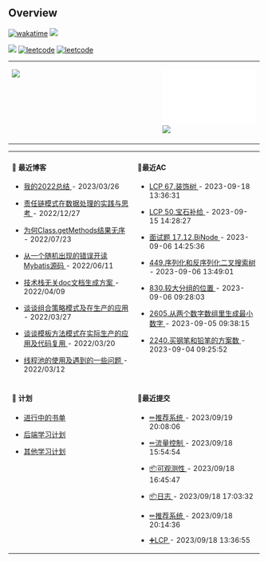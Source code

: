 
## Overview

[![wakatime](https://wakatime.com/badge/user/78591c59-95d5-4479-b2fc-988c35f31d59.svg)](https://wakatime.com/@78591c59-95d5-4479-b2fc-988c35f31d59) ![](https://gpvc.arturio.dev/0xcaffebabe)

![](https://img.shields.io/static/v1?label=LeetCode%20CN&message=0xcaffebabe&color=success) [![leetcode](https://img.shields.io/static/v1?label=Solved&message=872%20/%203474&color=success)](https://leetcode.cn/u/0xcaffebabe/) [![leetcode](https://img.shields.io/static/v1?label=Accepted&message=83.88%&color=success)](https://leetcode.cn/u/0xcaffebabe/)

<table border="0">
  <tr border="0">

  <td valign="top" width="60%">

  ![](https://github-readme-stats.vercel.app/api/wakatime?username=0xcaffebabe&layout=compact&langs_count=12&theme=dark&range=all_time)

  </td>

  <td valign="top" width="40%">

  ![](https://raw.githubusercontent.com/0xcaffebabe/github-stats/master/generated/overview.svg)
  ![](https://github-profile-summary-cards.vercel.app/api/cards/productive-time?username=0xcaffebabe&theme=github_dark&utcOffset=8)

  </td>
  </tr>

</table>

<table>

<tr>
<td valign="top" width="50%">

#### 📖 最近博客


* <a href="https://0xcaffebabe.github.io/%E4%BA%BA%E7%94%9F/2023/03/26/%E6%88%91%E7%9A%842022%E6%80%BB%E7%BB%93.html" target="_blank"> 我的2022总结 </a> - 2023/03/26 

    
* <a href="https://0xcaffebabe.github.io/%E8%AE%BE%E8%AE%A1%E6%A8%A1%E5%BC%8F/2022/12/27/%E8%B4%A3%E4%BB%BB%E9%93%BE%E6%A8%A1%E5%BC%8F%E5%9C%A8%E6%95%B0%E6%8D%AE%E5%A4%84%E7%90%86%E7%9A%84%E5%AE%9E%E8%B7%B5%E4%B8%8E%E6%80%9D%E8%80%83.html" target="_blank"> 责任链模式在数据处理的实践与思考 </a> - 2022/12/27 

    
* <a href="https://0xcaffebabe.github.io/jvm/2022/07/23/%E4%B8%BA%E4%BD%95Class.getMethods%E7%BB%93%E6%9E%9C%E6%97%A0%E5%BA%8F.html" target="_blank"> 为何Class.getMethods结果无序 </a> - 2022/07/23 

    
* <a href="https://0xcaffebabe.github.io/java/2022/06/11/%E4%BB%8E%E4%B8%80%E4%B8%AA%E9%9A%8F%E6%9C%BA%E5%87%BA%E7%8E%B0%E7%9A%84%E9%94%99%E8%AF%AF%E5%BC%80%E8%AF%BBMybatis%E6%BA%90%E7%A0%81.html" target="_blank"> 从一个随机出现的错误开读Mybatis源码 </a> - 2022/06/11 

    
* <a href="https://0xcaffebabe.github.io/%E6%97%A5%E5%B8%B8/2022/04/09/%E6%8A%80%E6%9C%AF%E6%A0%88%E6%97%A0%E5%85%B3doc%E6%96%87%E6%A1%A3%E7%94%9F%E6%88%90%E6%96%B9%E6%A1%88.html" target="_blank"> 技术栈无关doc文档生成方案 </a> - 2022/04/09 

    
* <a href="https://0xcaffebabe.github.io/%E8%AE%BE%E8%AE%A1%E6%A8%A1%E5%BC%8F/2022/03/27/%E8%B0%88%E8%B0%88%E7%BB%84%E5%90%88%E7%AD%96%E7%95%A5%E6%A8%A1%E5%BC%8F%E5%8F%8A%E5%9C%A8%E7%94%9F%E4%BA%A7%E7%9A%84%E5%BA%94%E7%94%A8.html" target="_blank"> 谈谈组合策略模式及在生产的应用 </a> - 2022/03/27 

    
* <a href="https://0xcaffebabe.github.io/%E8%AE%BE%E8%AE%A1%E6%A8%A1%E5%BC%8F/2022/03/20/%E8%B0%88%E8%B0%88%E6%A8%A1%E6%9D%BF%E6%96%B9%E6%B3%95%E6%A8%A1%E5%BC%8F%E5%9C%A8%E5%AE%9E%E9%99%85%E7%94%9F%E4%BA%A7%E7%9A%84%E5%BA%94%E7%94%A8%E5%8F%8A%E4%BB%A3%E7%A0%81%E5%A4%8D%E7%94%A8.html" target="_blank"> 谈谈模板方法模式在实际生产的应用及代码复用 </a> - 2022/03/20 

    
* <a href="https://0xcaffebabe.github.io/java/2022/03/12/%E7%BA%BF%E7%A8%8B%E6%B1%A0%E7%9A%84%E4%BD%BF%E7%94%A8%E5%8F%8A%E9%81%87%E5%88%B0%E7%9A%84%E4%B8%80%E4%BA%9B%E9%97%AE%E9%A2%98.html" target="_blank"> 线程池的使用及遇到的一些问题 </a> - 2022/03/12 

        

</td>

<td valign="top" width="50%">

#### 🔋最近AC


  * <a href="https://leetcode.cn/submissions/detail/467310507" target="_blank"> LCP 67.装饰树 </a> - 2023-09-18 13:36:31 

    
  * <a href="https://leetcode.cn/submissions/detail/466454596" target="_blank"> LCP 50.宝石补给 </a> - 2023-09-15 14:28:27 

    
  * <a href="https://leetcode.cn/submissions/detail/463523044" target="_blank"> 面试题 17.12.BiNode </a> - 2023-09-06 14:25:36 

    
  * <a href="https://leetcode.cn/submissions/detail/463512399" target="_blank"> 449.序列化和反序列化二叉搜索树 </a> - 2023-09-06 13:49:01 

    
  * <a href="https://leetcode.cn/submissions/detail/463427268" target="_blank"> 830.较大分组的位置 </a> - 2023-09-06 09:28:03 

    
  * <a href="https://leetcode.cn/submissions/detail/463066466" target="_blank"> 2605.从两个数字数组里生成最小数字 </a> - 2023-09-05 09:38:15 

    
  * <a href="https://leetcode.cn/submissions/detail/462709736" target="_blank"> 2240.买钢笔和铅笔的方案数 </a> - 2023-09-04 09:25:52 

    

</td>

</tr>

<tr>

<td valign="top" width="50%">

#### 📝 计划

- [进行中的书单](https://github.com/users/0xcaffebabe/projects/4)


- [后端学习计划](https://github.com/users/0xcaffebabe/projects/1)


- [其他学习计划](https://github.com/users/0xcaffebabe/projects/3)


<td>

#### 🌴最近提交


  * <a href="https://github.com/0xcaffebabe/note/commit/162551bc8e5a8c1e8ad7086f7c193ec6e2b157a0" target="_blank"> ✏推荐系统 </a> - 2023/09/19 20:08:06 

    
  * <a href="https://github.com/0xcaffebabe/note/commit/62c6662566295a5342aa45061bba8c7a807f449b" target="_blank"> ✏流量控制 </a> - 2023/09/18 15:54:54 

    
  * <a href="https://github.com/0xcaffebabe/note/commit/dc41fbd6c25605121476afab59bd674b5ca59ca2" target="_blank"> 📦可观测性 </a> - 2023/09/18 16:45:47 

    
  * <a href="https://github.com/0xcaffebabe/note/commit/e78cec26d3d3c8f6c8cfa91a61617966a1a32326" target="_blank"> 📦日志 </a> - 2023/09/18 17:03:32 

    
  * <a href="https://github.com/0xcaffebabe/note/commit/2d8f3db81c7203b320e3c1cb7fffb9450926635f" target="_blank"> ✏推荐系统 </a> - 2023/09/18 20:14:36 

    
  * <a href="https://github.com/0xcaffebabe/leetcode/commit/b61d2f0638060b9b969259d54dc79e0999aff1bf" target="_blank"> ➕LCP </a> - 2023/09/18 13:36:55 

    

</td>

</tr>

</table>

